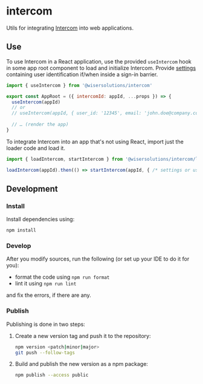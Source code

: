 # intercom

Utils for integrating [Intercom](https://www.intercom.com/) into web applications.

## Use

To use Intercom in a React application, use the provided `useIntercom` hook in some app root component to load and
initialize Intercom. Provide [settings](https://developers.intercom.com/installing-intercom/docs/javascript-api-attributes-objects)
containing user identification if/when inside a sign-in barrier.

```javascript
import { useIntercom } from '@wisersolutions/intercom'

export const AppRoot = ({ intercomId: appId, ...props }) => {
  useIntercom(appId)
  // or
  // useIntercom(appId, { user_id: '12345', email: 'john.doe@company.com', name: 'John Doe', created_at: 1575205778963 })
  
  // … (render the app)
}
```

To integrate Intercom into an app that's not using React, import just the loader code and load it.

```javascript
import { loadIntercom, startIntercom } from '@wisersolutions/intercom/lib/intercom'

loadIntercom(appId).then(() => startIntercom(appId, { /* settings or user identity if needed */ }))
```

## Development

### Install

Install dependencies using:

```sh
npm install
```

### Develop

After you modify sources, run the following (or set up your IDE to do it for you):

- format the code using `npm run format`
- lint it using `npm run lint`

and fix the errors, if there are any.

### Publish

Publishing is done in two steps:

1. Create a new version tag and push it to the repository:
    ```sh
    npm version <patch|minor|major>
    git push --follow-tags
    ```
1. Build and publish the new version as a npm package:
    ```sh
    npm publish --access public
    ``` 

